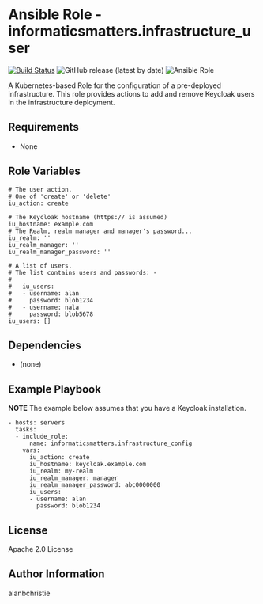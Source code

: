 Ansible Role - informaticsmatters.infrastructure_user
=====================================================

[![Build Status](https://travis-ci.com/InformaticsMatters/ansible-role-infrastructure-user.svg?branch=master)](https://travis-ci.com/InformaticsMatters/ansible-role-infrastructure-user)
![GitHub release (latest by date)](https://img.shields.io/github/v/release/informaticsmatters/ansible-role-infrastructure-user)
![Ansible Role](https://img.shields.io/ansible/role/45881)

A Kubernetes-based Role for the configuration of a pre-deployed infrastructure.
This role provides actions to add and remove Keycloak users in the
infrastructure deployment.

Requirements
------------

-   None

Role Variables
--------------

    # The user action.
    # One of 'create' or 'delete'
    iu_action: create
    
    # The Keycloak hostname (https:// is assumed)
    iu_hostname: example.com
    # The Realm, realm manager and manager's password...
    iu_realm: ''
    iu_realm_manager: ''
    iu_realm_manager_password: ''
    
    # A list of users.
    # The list contains users and passwords: -
    #
    #   iu_users:
    #   - username: alan
    #     password: blob1234
    #   - username: nala
    #     password: blob5678
    iu_users: []
    
Dependencies
------------

-   (none)

Example Playbook
----------------

**NOTE** The example below assumes that you have a Keycloak installation.

    - hosts: servers
      tasks:
      - include_role:
          name: informaticsmatters.infrastructure_config
        vars:
          iu_action: create
          iu_hostname: keycloak.example.com
          iu_realm: my-realm
          iu_realm_manager: manager
          iu_realm_manager_password: abc0000000
          iu_users:
          - username: alan
            password: blob1234

License
-------

Apache 2.0 License

Author Information
------------------

alanbchristie
